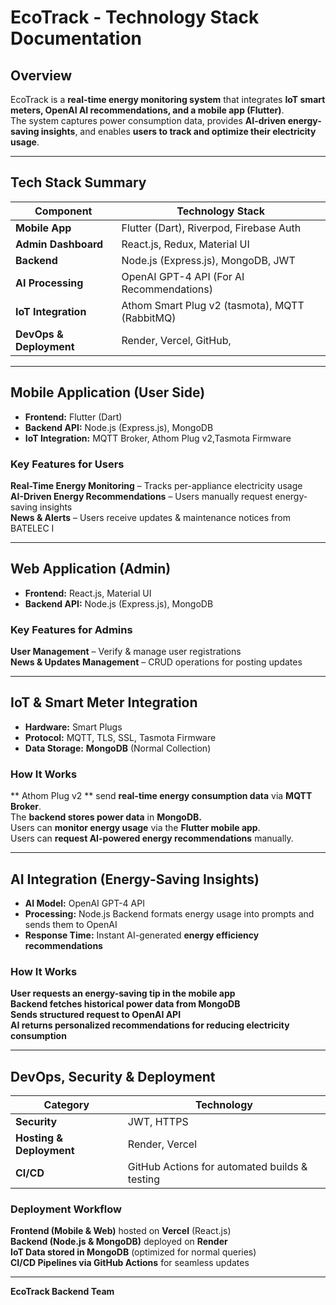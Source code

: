 # EcoTrack - Technology Stack Documentation

## Overview
EcoTrack is a **real-time energy monitoring system** that integrates **IoT smart meters, OpenAI AI recommendations, and a mobile app (Flutter)**.  
The system captures power consumption data, provides **AI-driven energy-saving insights**, and enables **users to track and optimize their electricity usage**.

---

## Tech Stack Summary
| **Component**       | **Technology Stack**                                 |
|--------------------|-------------------------------------------------------|
| **Mobile App**     | Flutter (Dart), Riverpod, Firebase Auth               |
| **Admin Dashboard** | React.js, Redux, Material UI                         |
| **Backend**        | Node.js (Express.js), MongoDB, JWT                    |
| **AI Processing**  | OpenAI GPT-4 API (For AI Recommendations)             |
| **IoT Integration**| Athom Smart Plug v2 (tasmota), MQTT (RabbitMQ)        |
| **DevOps & Deployment** | Render, Vercel, GitHub,                          |

---

## Mobile Application (User Side)
- **Frontend:** Flutter (Dart)  
- **Backend API:** Node.js (Express.js), MongoDB  
- **IoT Integration:** MQTT Broker, Athom Plug v2,Tasmota Firmware  

### Key Features for Users
 **Real-Time Energy Monitoring** – Tracks per-appliance electricity usage  
 **AI-Driven Energy Recommendations** – Users manually request energy-saving insights  
 **News & Alerts** – Users receive updates & maintenance notices from BATELEC I  

---

## Web Application (Admin) 
- **Frontend:** React.js, Material UI
- **Backend API:** Node.js (Express.js), MongoDB  

### Key Features for Admins
 **User Management** – Verify & manage user registrations  
 **News & Updates Management** – CRUD operations for posting updates  

---

## IoT & Smart Meter Integration
- **Hardware:** Smart Plugs  
- **Protocol:** MQTT, TLS, SSL, Tasmota Firmware  
- **Data Storage:** **MongoDB** (Normal Collection)  

### How It Works
 ** Athom Plug v2 ** send **real-time energy consumption data** via **MQTT Broker**.  
 The **backend stores power data** in **MongoDB.**  
 Users can **monitor energy usage** via the **Flutter mobile app**.  
 Users can **request AI-powered energy recommendations** manually.  

---

## AI Integration (Energy-Saving Insights)
- **AI Model:** OpenAI GPT-4 API  
- **Processing:** Node.js Backend formats energy usage into prompts and sends them to OpenAI  
- **Response Time:** Instant AI-generated **energy efficiency recommendations**  

### How It Works
 **User requests an energy-saving tip in the mobile app**  
 **Backend fetches historical power data from MongoDB**  
 **Sends structured request to OpenAI API**  
 **AI returns personalized recommendations for reducing electricity consumption**  

---

## DevOps, Security & Deployment
| **Category**  | **Technology** |
|--------------|-----------------|
| **Security** | JWT, HTTPS      |
| **Hosting & Deployment** | Render, Vercel |
| **CI/CD** | GitHub Actions for automated builds & testing |

### **Deployment Workflow**
 **Frontend (Mobile & Web)** hosted on **Vercel** (React.js)  
 **Backend (Node.js & MongoDB)** deployed on **Render**  
 **IoT Data stored in MongoDB** (optimized for normal queries)  
 **CI/CD Pipelines via GitHub Actions** for seamless updates  

---

 **EcoTrack Backend Team**
